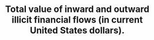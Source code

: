 ---
data_non_statistical: true
goal_meta_link: http://unstats.un.org/sdgs/files/metadata-compilation/Metadata-Goal-16.pdf
graph: null
graph_title: Total value of inward and outward illicit financial flows (in current
  United States dollars).
graph_type: null
has_metadata: true
indicator: 16.4.1
indicator_definition: "From Goal 16 TST Working Group and OHCHR:  Illicit financial\
  \ flows (IFFs) are commonly defined as the transferred monies that is earned, transferred\
  \ or utilized through illicit means, into or out of a country. They include legally\
  \ earned value, money and monetized instruments that are transferred illicitly or\
  \ value, money and monetized instruments that are acquired through illegal activities,\
  \ such as the proceeds of crimes, including corruption and tax evasion. They can\
  \ also capture tax avoidance and trade misinvoicing. Although the UN Economic Commission\
  \ for Africa, UNDP, Global Financial Integrity and others have produced global country-by-country\
  \ estimates for illicit financial flows, more work on methodologies would be required.\
  \ Overview of the main methods of estimating illicit financial flows (adapted from\
  \ the Mbeki Report of the High-level Panel on Illicit Financial Flows from Africa\
  \ (http://www.uneca.org/iff)): In terms of the methodologies used to estimate IFFs,\
  \ several empirical models have been used to estimate both the magnitude of IFFs\
  \ and their economic implications for developing countries. These models and the\
  \ analytic methods underlying them deserve further scrutiny. In particular, four\
  \ methods have dominated the empirical literature: the Hot Money Method, the Dooley\
  \ Method, the World Bank Residual Method and the IMF Direction of Trade Statistics\
  \ (DOTS)'based Trade Mispricing Method. The latter two remain the most widely used.\
  \ The Hot Money Method records IFFs through net errors and omissions in payment\
  \ balances. The Dooley Method relies on the privately held foreign assets reported\
  \ in the balance of payments that do not generate investment income. The World Bank\
  \ Residual Method estimates IFFs as the difference between the source of funds (external\
  \ debt and foreign direct investment) and the use of funds (current account deficit\
  \ and reserves). The Trade Mispricing Model assesses IFFs by looking for disparities\
  \ arising from overinvoicing of imports and underinvoicing of exports after adjusting\
  \ for ordinary price differences. In this model, imports are generally recorded\
  \ after adjusting for the cost of insurance and freight, while exports are usually\
  \ valued free-on-board. To provide the most thorough estimates of IFFs, Global Financial\
  \ Integrity has combined the World Bank Residual Method and the Trade Mispricing\
  \ Model in its computations. ECA has used the Trade Mispricing Model (see Mbeki\
  \ report). An Overview of the Analytical Methodologies Utilized by Global Financial\
  \ Integrity to Study Illicit Financial Flows (adapted from their website: http://www.gfintegrity.org/issues/illicit-financial-flows-analytical-methodologies-utilizedglobal-financial-integrity/):\
  \ Global Financial Integrity (GFI) estimates that nearly US$1 trillion of unrecorded\
  \ money flows out of developing countries annually. There are three forms of unrecorded\
  \ money moving across borders: \tCorrupt: Proceeds of bribery and theft by government\
  \ officials. \tCriminal: Proceeds of drug trading, human trafficking, counterfeiting,\
  \ contraband, and myriad forms of additional activities. \tCommercial: Proceeds\
  \ arising from import and export transactions conducted so as to manipulate customs\
  \ duties, VAT taxes, income taxes, excise taxes, or other sources of government\
  \ revenues. In analyzing IFFs, GFI utilizes sources of data and analytical methodologies\
  \ that have been used by international institutions, governments, and economists\
  \ for decades. Basically, these data sources and methodologies are providing information\
  \ on gaps'gaps in balance of payments data and gaps in trade data. Where recorded\
  \ sources and uses of funds in balance of payments data do not match, the difference\
  \ is net errors and omissions, indicating an inflow or outflow that was not recorded.\
  \ Where bilateral trade data does not match (after adjusting for freight and insurance\
  \ in the data of the importing country) this indicates reinvoicing of transactions\
  \ between export from one country and import into another country. Some reviewers\
  \ of GFI's data sources and analytical methodologies have raised questions, which\
  \ GFI is pleased to address as follows: \tGFI well recognizes that statistics can\
  \ be flawed, due to errors in collection, recording, or conveying. Precisely the\
  \ same point can be made about virtually every other economic analysis ever undertaken.\
  \ GFI uses the best data available, data that has been collected, reported, and\
  \ recorded by governments for decades according to international guidelines issued\
  \ by the IMF. \tThe reliability and accuracy of trade statistics of developing countries\
  \ are regularly assessed through the IMF's Data Quality Assessment Framework under\
  \ the Data component of the Reports on Standards and Codes. These ratings show that\
  \ for all assessed developing countries (about 72) the quality is \"very high\"\
  \ or \"high\". \tGFI does not suggest that every single unrecorded transaction is\
  \ illicit; however, the vast majority of unrecorded transactions are illicit. \t\
  GFI does not use net illicit outflows and illicit inflows. In countries where unrecorded\
  \ outflows and unrecorded inflows roughly balance, it would be a mistake to consider\
  \ that such a country has no problem with unrecorded flows. There is no such concept\
  \ as \"net crime.\" Indeed, in GFI's view, illicit outflows and illicit inflows\
  \ should be added, since both sides of the equation generally produce harm.  From\
  \ UNODC:  There is no single, agreed definition of illicit financial flows (IFF),\
  \ but essentially these are financial flows generated by methods, practices and\
  \ crimes aiming to transfer financial capital in contravention of national or international\
  \ laws. When anlyzing IFF the following components are generally included: proceeds\
  \ of crime, proceeds of corruption (national or international corruption), money\
  \ laundering (including from proceeds of crime), tax evasion, theft of state assets,\
  \ and market and regulatory abuses."
indicator_name: Total value of inward and outward illicit financial flows (in current
  United States dollars).
indicator_sort_order: 16-04-01
indicator_variable: null
layout: indicator
national_geographical_coverage: United States
permalink: /16-4-1/
published: true
rationale_interpretation: "From Goal 16 TST Working Group and OHCHR: \n The indicator\
  \ measures an important aspect of target 16.4. The indicator also covers other aspects\
  \ of this target, such as revenues emanating from illicit arms sales and organized\
  \ crime \n\n From UNODC: \n IFF have a negative impact on society in many respects,\
  \ including governance, economic growth and human security. The illicit economy\
  \ generated by IFF can exacerbate conflict for resources, pose impediments to sustainable\
  \ economic growth and promote human right abuses. For instance, illicit markets\
  \ are characterized by greater violence and though violence occurs more commonly\
  \ in connection with illegal than with legal economic activity."
reporting_status: notstarted
sdg_goal: 16
source_active_1: true
source_notes_1: null
source_title_1: null
target: By 2030, significantly reduce illicit financial and arms flows, strengthen
  the recovery and return of stolen assets and combat all forms of organized crime.
target_id: '16.4'
title: Total value of inward and outward illicit financial flows (in current United
  States dollars).
un_custodial_agency: UNODC UNCTAD
un_designated_tier: '3'
variable_description: null
variable_notes: null
---